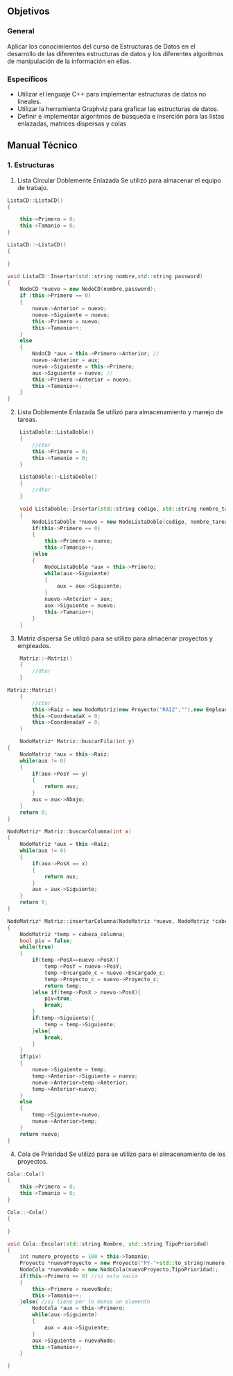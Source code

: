 ##  **Objetivos**

### **General**
Aplicar los conocimientos del curso de Estructuras de Datos en el desarrollo de las diferentes estructuras de datos y los diferentes algoritmos de manipulación de la información en ellas.


### **Específicos**
* Utilizar el lenguaje C++ para implementar estructuras de datos no lineales.
* Utilizar la herramienta Graphviz para graficar las estructuras de datos.
* Definir e implementar algoritmos de búsqueda e inserción para las listas
enlazadas, matrices dispersas y colas

##  **Manual Técnico**

### 1. **Estructuras**

1. Lista Circular Doblemente Enlazada
    Se utilizó para almacenar el equipo de trabajo.

```c++
ListaCD::ListaCD()
{

    this->Primero = 0;
    this->Tamanio = 0;
}

ListaCD::~ListaCD()
{

}

void ListaCD::Insertar(std::string nombre,std::string password)
{
    NodoCD *nuevo = new NodoCD(nombre,password);
    if (this->Primero == 0)
    {
        nuevo->Anterior = nuevo;
        nuevo->Siguiente = nuevo;
        this->Primero = nuevo;
        this->Tamanio++;
    }
    else
    {
        NodoCD *aux = this->Primero->Anterior; //
        nuevo->Anterior = aux;
        nuevo->Siguiente = this->Primero;
        aux->Siguiente = nuevo; //
        this->Primero->Anterior = nuevo;
        this->Tamanio++;
    }
}
```


2. Lista Doblemente Enlazada
    Se utilizó para almacenamiento y manejo de tareas.

```c++
    ListaDoble::ListaDoble()
    {
        //ctor
        this->Primero = 0;
        this->Tamanio = 0;
    }

    ListaDoble::~ListaDoble()
    {
        //dtor
    }

    void ListaDoble::Insertar(std::string codigo, std::string nombre_tarea, std::string codigo_encargado)
    {
        NodoListaDoble *nuevo = new NodoListaDoble(codigo, nombre_tarea, codigo_encargado);
        if(this->Primero == 0)
        {
            this->Primero = nuevo;
            this->Tamanio++;
        }else
        {
            NodoListaDoble *aux = this->Primero;
            while(aux->Siguiente)
            {
                aux = aux->Siguiente;
            }
            nuevo->Anterior = aux;
            aux->Siguiente = nuevo;
            this->Tamanio++;
        }
    }
```

3. Matriz dispersa
    Se utilizó para se utilizo para almacenar proyectos y empleados.

```c++
    Matriz::~Matriz()
    {
        //dtor
    }

Matriz::Matriz()
    {
        //ctor
        this->Raiz = new NodoMatriz(new Proyecto("RAIZ",""),new Empleado("",""),-1,-1);
        this->CoordenadaX = 0;
        this->CoordenadaY = 0;
    }

    NodoMatriz* Matriz::buscarFila(int y)
{
    NodoMatriz *aux = this->Raiz;
    while(aux != 0)
    {
        if(aux->PosY == y)
        {
            return aux;
        }
        aux = aux->Abajo;
    }
    return 0;
}

NodoMatriz* Matriz::buscarColumna(int x)
{
    NodoMatriz *aux = this->Raiz;
    while(aux != 0)
    {
        if(aux->PosX == x)
        {
            return aux;
        }
        aux = aux->Siguiente;
    }
    return 0;
}

NodoMatriz* Matriz::insertarColumna(NodoMatriz *nuevo, NodoMatriz *cabeza_columna)
{
    NodoMatriz *temp = cabeza_columna;
    bool piv = false;
    while(true)
    {
        if(temp->PosX==nuevo->PosX){
            temp->PosY = nuevo->PosY;
            temp->Encargado_c = nuevo->Encargado_c;
            temp->Proyecto_c = nuevo->Proyecto_c;
            return temp;
        }else if(temp->PosX > nuevo->PosX){
            piv=true;
            break;
        }
        if(temp->Siguiente){
            temp = temp->Siguiente;
        }else{
            break;
        }
    }
    if(piv)
    {
        nuevo->Siguiente = temp;
        temp->Anterior->Siguiente = nuevo;
        nuevo->Anterior=temp->Anterior;
        temp->Anterior=nuevo;
    }
    else
    {
        temp->Siguiente=nuevo;
        nuevo->Anterior=temp;
    }
    return nuevo;
}


```

4. Cola de Prioridad
    Se utilizó para se utilizo para el almacenamiento de los proyectos.

```c++
Cola::Cola()
{
    this->Primero = 0;
    this->Tamanio = 0;
}

Cola::~Cola()
{

}

void Cola::Encolar(std::string Nombre, std::string TipoPrioridad)
{
    int numero_proyecto = 100 + this->Tamanio;
    Proyecto *nuevoProyecto = new Proyecto("PY-"+std::to_string(numero_proyecto),Nombre); //genera un proyecto
    NodoCola *nuevoNodo = new NodoCola(nuevoProyecto,TipoPrioridad);
    if(this->Primero == 0) //si esta vacia
    {
        this->Primero = nuevoNodo;
        this->Tamanio++;
    }else{ //si tiene por lo menos un elemento
        NodoCola *aux = this->Primero;
        while(aux->Siguiente)
        {
            aux = aux->Siguiente;
        }
        aux->Siguiente = nuevoNodo;
        this->Tamanio++;
    }

}
```
